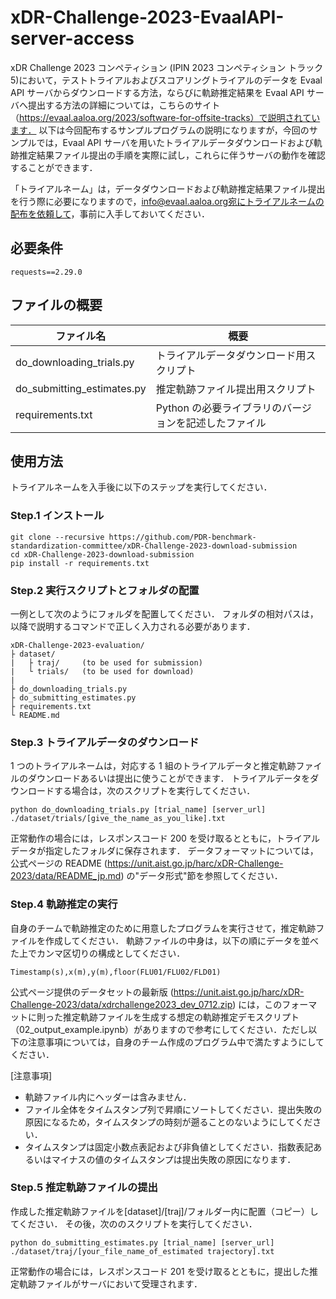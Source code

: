 # xDR-Challenge-2023-EvaalAPI-server-access

xDR Challenge 2023 コンペティション (IPIN 2023 コンペティション トラック 5)において，テストトライアルおよびスコアリングトライアルのデータを Evaal API サーバからダウンロードする方法，ならびに軌跡推定結果を Evaal API サーバへ提出する方法の詳細については，こちらのサイト（https://evaal.aaloa.org/2023/software-for-offsite-tracks）で説明されています．
以下は今回配布するサンプルプログラムの説明になりますが，今回のサンプルでは，Evaal API サーバを用いたトライアルデータダウンロードおよび軌跡推定結果ファイル提出の手順を実際に試し，これらに伴うサーバの動作を確認することができます．

「トライアルネーム」は，データダウンロードおよび軌跡推定結果ファイル提出を行う際に必要になりますので，info@evaal.aaloa.org宛にトライアルネームの配布を依頼して，事前に入手しておいてください．

## 必要条件

```
requests==2.29.0
```

## ファイルの概要

| **ファイル名**             | **概要**                                              |
| -------------------------- | ----------------------------------------------------- |
| do_downloading_trials.py   | トライアルデータダウンロード用スクリプト              |
| do_submitting_estimates.py | 推定軌跡ファイル提出用スクリプト                      |
| requirements.txt           | Python の必要ライブラリのバージョンを記述したファイル |

## 使用方法

トライアルネームを入手後に以下のステップを実行してください．

### Step.1 インストール

```
git clone --recursive https://github.com/PDR-benchmark-standardization-committee/xDR-Challenge-2023-download-submission
cd xDR-Challenge-2023-download-submission
pip install -r requirements.txt
```

### Step.2 実行スクリプトとフォルダの配置

一例として次のようにフォルダを配置してください．
フォルダの相対パスは，以降で説明するコマンドで正しく入力される必要があります．

```
xDR-Challenge-2023-evaluation/
├ dataset/
|   ├ traj/     (to be used for submission)
|   └ trials/   (to be used for download)
|
├ do_downloading_trials.py
├ do_submitting_estimates.py
├ requirements.txt
└ README.md
```

### Step.3 トライアルデータのダウンロード

1 つのトライアルネームは，対応する 1 組のトライアルデータと推定軌跡ファイルのダウンロードあるいは提出に使うことができます．
トライアルデータをダウンロードする場合は，次のスクリプトを実行してください．

```
python do_downloading_trials.py [trial_name] [server_url] ./dataset/trials/[give_the_name_as_you_like].txt
```

正常動作の場合には，レスポンスコード 200 を受け取るとともに，トライアルデータが指定したフォルダに保存されます． データフォーマットについては，公式ページの README
(https://unit.aist.go.jp/harc/xDR-Challenge-2023/data/README_jp.md)
の"データ形式"節を参照してください．

### Step.4 軌跡推定の実行

自身のチームで軌跡推定のために用意したプログラムを実行させて，推定軌跡ファイルを作成してください．
軌跡ファイルの中身は，以下の順にデータを並べた上でカンマ区切りの構成としてください．

```
Timestamp(s),x(m),y(m),floor(FLU01/FLU02/FLD01)
```

公式ページ提供のデータセットの最新版 (https://unit.aist.go.jp/harc/xDR-Challenge-2023/data/xdrchallenge2023_dev_0712.zip) には，このフォーマットに則った推定軌跡ファイルを生成する想定の軌跡推定デモスクリプト（02_output_example.ipynb）がありますので参考にしてください．ただし以下の注意事項については，自身のチーム作成のプログラム中で満たすようにしてください．

[注意事項]

- 軌跡ファイル内にヘッダーは含みません．
- ファイル全体をタイムスタンプ列で昇順にソートしてください．提出失敗の原因になるため，タイムスタンプの時刻が遡ることのないようにしてください．
- タイムスタンプは固定小数点表記および非負値としてください．指数表記あるいはマイナスの値のタイムスタンプは提出失敗の原因になります．

### Step.5 推定軌跡ファイルの提出

作成した推定軌跡ファイルを[dataset]/[traj]/フォルダー内に配置（コピー）してください．
その後，次ののスクリプトを実行してください．

```
python do_submitting_estimates.py [trial_name] [server_url] ./dataset/traj/[your_file_name_of_estimated trajectory].txt
```

正常動作の場合には，レスポンスコード 201 を受け取るとともに，提出した推定軌跡ファイルがサーバにおいて受理されます．

